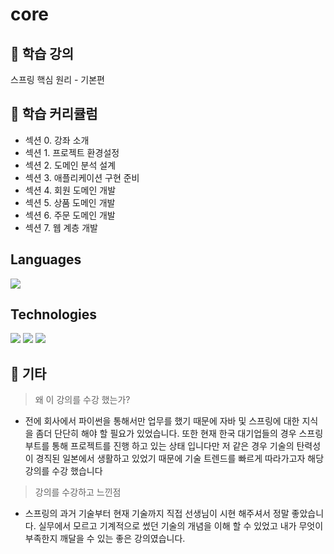 # core
## 🧤 학습 강의
스프링 핵심 원리 - 기본편

## 📝 학습 커리큘럼
* 섹션 0. 강좌 소개
* 섹션 1. 프로젝트 환경설정
* 섹션 2. 도메인 분석 설계
* 섹션 3. 애플리케이션 구현 준비
* 섹션 4. 회원 도메인 개발
* 섹션 5. 상품 도메인 개발
* 섹션 6. 주문 도메인 개발
* 섹션 7. 웹 계층 개발

## Languages
<img src="https://img.shields.io/badge/java-red"/>

## Technologies
<img src="https://img.shields.io/badge/Spring-red"/> <img src="https://img.shields.io/badge/SpringBoot-blue"/> <img src="https://img.shields.io/badge/H2 DB-green"/>


## 🍯 기타
> 왜 이 강의를 수강 했는가?
* 전에 회사에서 파이썬을 통해서만 업무를 했기 때문에 자바 및 스프링에 대한 지식을 좀더 단단히 해야 할 필요가 있었습니다. 또한 현재 한국 대기업들의 경우 스프링 부트를 통해 프로젝트를     진행 하고 있는 상태 입니다만 저 같은 경우 기술의 탄력성이 경직된 일본에서 생활하고 있었기 때문에 기술 트렌드를 빠르게 따라가고자 해당 강의를 수강 했습니다

> 강의를 수강하고 느낀점
* 스프링의 과거 기술부터 현재 기술까지 직접 선생님이 시현 해주셔서 정말 좋았습니다. 실무에서 모르고 기계적으로 썼던 기술의 개념을 이해 할 수 있었고 내가 무엇이 부족한지 깨달을 수 있는   좋은 강의였습니다. 
